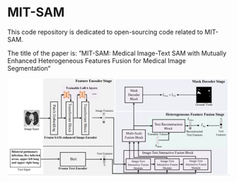 # MIT-SAM
This code repository is dedicated to open-sourcing code related to MIT-SAM.

The title of the paper is: ”MIT-SAM: Medical Image-Text SAM with Mutually Enhanced Heterogeneous Features Fusion for Medical Image Segmentation“

![image](Figs/overall.png)
